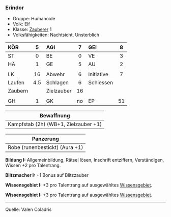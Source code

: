 ### Erindor

- Gruppe: Humanoide
- Volk: Elf
- Klasse: [Zauberer](../../grw/charaktere-klasse-zauberer.md) 1
- Volksfähigkeiten: Nachtsicht, Unsterblich

| KÖR     |  5  | AGI        |  7  | GEI        |  8  |
| :------ | :-: | :--------- | :-: | :--------- | :-: |
| ST      |  0  | BE         |  0  | VE         |  3  |
| HÄ      |  1  | GE         |  5  | AU         |  2  |
|         |     |            |     |            |     |
| LK      | 16  | Abwehr     |  6  | Initiative |  7  |
| Laufen  | 4.5 | Schlagen   |  6  | Schiessen  |     |
| Zaubern |     | Zielzauber | 16  |            |     |
|         |     |            |     |            |     |
| GH      |  1  | GK         | no  | EP         | 51  |

|              Bewaffnung              |
| :----------------------------------: |
| Kampfstab (2h) (WB+1, Zielzauber +1) |

|           Panzerung            |
| :----------------------------: |
| Robe (runenbestickt) (Aura +1) |

**Bildung I:** Allgemeinbildung, Rätsel lösen, Inschrift entziffern, Verständigen, Wissen +2 pro Talentrang.

**Blitzmacher I:** +1 Bonus auf Blitzzauber

**Wissensgebiet I:** +3 pro Talentrang auf ausgewähltes [Wissensgebiet](../../grw/talente/wissensgebiet.md).

**Wissensgebiet I:** +3 pro Talentrang auf ausgewähltes [Wissensgebiet](../../grw/talente/wissensgebiet.md).

---

Quelle: Valen Coladris
